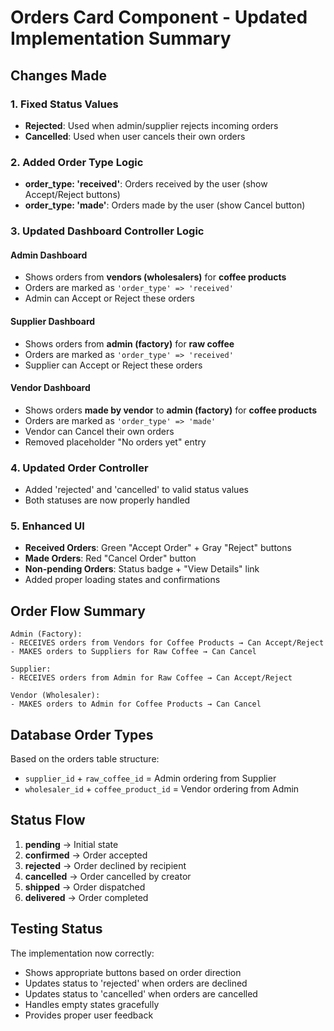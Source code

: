 # Orders Card Component - Updated Implementation Summary

## Changes Made

### 1. Fixed Status Values
- **Rejected**: Used when admin/supplier rejects incoming orders
- **Cancelled**: Used when user cancels their own orders

### 2. Added Order Type Logic
- **order_type: 'received'**: Orders received by the user (show Accept/Reject buttons)
- **order_type: 'made'**: Orders made by the user (show Cancel button)

### 3. Updated Dashboard Controller Logic

#### Admin Dashboard
- Shows orders from **vendors (wholesalers)** for **coffee products**
- Orders are marked as `'order_type' => 'received'`
- Admin can Accept or Reject these orders

#### Supplier Dashboard  
- Shows orders from **admin (factory)** for **raw coffee**
- Orders are marked as `'order_type' => 'received'`
- Supplier can Accept or Reject these orders

#### Vendor Dashboard
- Shows orders **made by vendor** to **admin (factory)** for **coffee products**
- Orders are marked as `'order_type' => 'made'`
- Vendor can Cancel their own orders
- Removed placeholder "No orders yet" entry

### 4. Updated Order Controller
- Added 'rejected' and 'cancelled' to valid status values
- Both statuses are now properly handled

### 5. Enhanced UI
- **Received Orders**: Green "Accept Order" + Gray "Reject" buttons
- **Made Orders**: Red "Cancel Order" button
- **Non-pending Orders**: Status badge + "View Details" link
- Added proper loading states and confirmations

## Order Flow Summary

```
Admin (Factory):
- RECEIVES orders from Vendors for Coffee Products → Can Accept/Reject
- MAKES orders to Suppliers for Raw Coffee → Can Cancel

Supplier:
- RECEIVES orders from Admin for Raw Coffee → Can Accept/Reject

Vendor (Wholesaler):
- MAKES orders to Admin for Coffee Products → Can Cancel
```

## Database Order Types

Based on the orders table structure:
- `supplier_id` + `raw_coffee_id` = Admin ordering from Supplier
- `wholesaler_id` + `coffee_product_id` = Vendor ordering from Admin

## Status Flow

1. **pending** → Initial state
2. **confirmed** → Order accepted
3. **rejected** → Order declined by recipient
4. **cancelled** → Order cancelled by creator
5. **shipped** → Order dispatched  
6. **delivered** → Order completed

## Testing Status

The implementation now correctly:
- Shows appropriate buttons based on order direction
- Updates status to 'rejected' when orders are declined
- Updates status to 'cancelled' when orders are cancelled
- Handles empty states gracefully
- Provides proper user feedback

